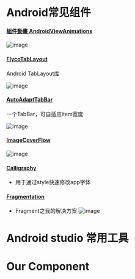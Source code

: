 # Android常见组件

#### [組件動畫 AndroidViewAnimations](https://github.com/4dhk/AndroidViewAnimations)
![image](https://camo.githubusercontent.com/c41223966bdfed2260dbbabbcbae648e5db542c6/687474703a2f2f7777332e73696e61696d672e636e2f6d773639302f3631306463303334677731656a37356d69327737376732306333306a623471722e676966)


#### [FlycoTabLayout](https://github.com/H07000223/FlycoTabLayout)
Android TabLayout库

![image](https://github.com/H07000223/FlycoTabLayout/blob/master/preview_2.gif) 


#### [AutoAdaptTabBar](https://github.com/4dhk/AutoAdaptTabBar)
一个TabBar，可自适应item宽度

![image](https://camo.githubusercontent.com/89fd84ad279ae3c38c4dd684beaff9f419121bae/687474703a2f2f6f616e766a326c73762e626b742e636c6f7564646e2e636f6d2f696d6167652f6769662f73686172652f6175746f41646170744261722e676966)

#### [ImageCoverFlow](https://github.com/4dhk/ImageCoverFlow)
![image](https://raw.githubusercontent.com/dolphinwang/ImageCoverFlow/master/imagecoverflow_screenshot.png)

#### [Calligraphy](https://github.com/4dhk/Calligraphy)
- 用于通过style快速修改app字体

#### [Fragmentation](https://github.com/4dhk/Fragmentation) 
- Fragment之我的解决方案
![image](https://github.com/4dhk/Fragmentation/edit/master/gif/demo.gif) 

# Android studio 常用工具



# Our Component
